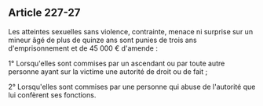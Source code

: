 Article 227-27
----
Les atteintes sexuelles sans violence, contrainte, menace ni surprise sur un
mineur âgé de plus de quinze ans sont punies de trois ans d'emprisonnement et de
45 000 € d'amende :

1° Lorsqu'elles sont commises par un ascendant ou par toute autre personne ayant
sur la victime une autorité de droit ou de fait ;

2° Lorsqu'elles sont commises par une personne qui abuse de l'autorité que lui
confèrent ses fonctions.
